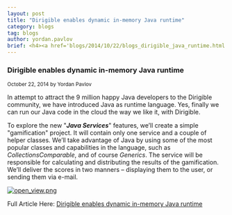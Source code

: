 ```yaml
---
layout: post
title: "Dirigible enables dynamic in-memory Java runtime"
category: blogs
tag: blogs
author: yordan.pavlov
brief: <h4><a href='blogs/2014/10/22/blogs_dirigible_java_runtime.html'>Dirigible enables dynamic in-memory Java runtime</a></h4> <sub class="post-info">October 22, 2014 by Yordan Pavlov</sub></br> In attempt to attract the 9 million happy Java developers to the Dirigible community, we have introduced Java as runtime language. Yes, finally we can run our Java code in the cloud the way we like it, with Dirigible...<br>
---
```


### Dirigible enables dynamic in-memory Java runtime

<sub class="post-info">October 22, 2014 by Yordan Pavlov</sub>

In attempt to attract the 9 million happy Java developers to the Dirigible community, we have
introduced Java as runtime language. Yes, finally we can run our Java code in the cloud the way
we like it, with Dirigible.

To explore the new "<strong><em>Java Services</em></strong>" features, we’ll create a simple "gamification" project. It will contain only one service and a couple of helper classes. We’ll take advantage of Java by using 
some of the most popular classes and capabilities in the language, such as <em>Collections</em><em>Comparable</em>,
and of course <em>Generics</em>. The service will be responsible for calculating and distributing the results
of the gamification. We’ll deliver the scores in two manners – displaying them to the user, or
sending them via e-mail.

<a href="http://scn.sap.com/servlet/JiveServlet/downloadImage/38-115419-568527/640-350/1.jpg"><img alt="open_view.png" class="jive-image" src="http://scn.sap.com/servlet/JiveServlet/downloadImage/38-115419-568527/640-350/1.jpg"></a><br>


Full Article Here: [Dirigible enables dynamic in-memory Java runtime](http://scn.sap.com/community/developer-center/cloud-platform/blog/2014/10/22/dirigible-enables-dynamic-in-memory-java-runtime)
